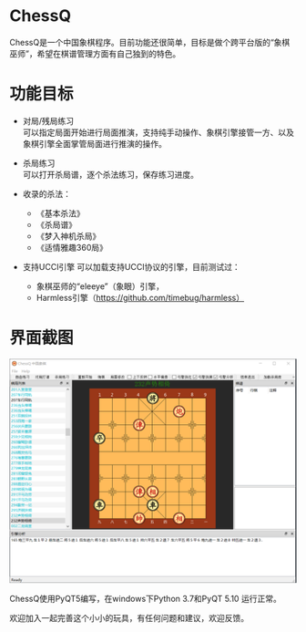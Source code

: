 # ChessQ
ChessQ是一个中国象棋程序。目前功能还很简单，目标是做个跨平台版的“象棋巫师”，希望在棋谱管理方面有自己独到的特色。

# 功能目标
 
- 对局/残局练习  
  可以指定局面开始进行局面推演，支持纯手动操作、象棋引擎接管一方、以及象棋引擎全面掌管局面进行推演的操作。

- 杀局练习  
  可以打开杀局谱，逐个杀法练习，保存练习进度。 

- 收录的杀法：	
  * 《基本杀法》
  * 《杀局谱》
  * 《梦入神机杀局》
  * 《适情雅趣360局》  
  
- 支持UCCI引擎
  可以加载支持UCCI协议的引擎，目前测试过：
  * 象棋巫师的“eleeye”（象眼）引擎，
  * Harmless引擎（https://github.com/timebug/harmless）

# 界面截图
<img src="./doc/screenshot/main.png"/>


ChessQ使用PyQT5编写，在windows下Python 3.7和PyQT 5.10 运行正常。

欢迎加入一起完善这个小小的玩具，有任何问题和建议，欢迎反馈。
